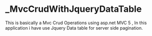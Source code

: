 # _MvcCrudWithJqueryDataTable
This is basically a Mvc Crud Operations using asp.net MVC 5 , In this application i have use Jquery  Data table for server side pagination.
